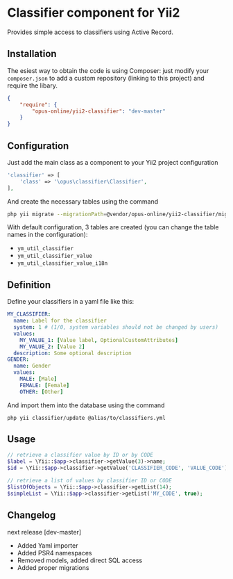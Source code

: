 Classifier component for Yii2
===============
Provides simple access to classifiers using Active Record. 

Installation
------------
The esiest way to obtain the code is using Composer: just modify your `composer.json` to add a custom repository (linking to this project) and require the libary.

```json
{
	"require": {
		"opus-online/yii2-classifier": "dev-master"
	}
}
```

Configuration
-----------
Just add the main class as a component to your Yii2 project configuration
```php
'classifier' => [
    'class' => '\opus\classifier\Classifier',
],
```

And create the necessary tables using the command

```bash
php yii migrate --migrationPath=@vendor/opus-online/yii2-classifier/migrations
```

With default configuration, 3 tables are created (you can change the table names in the configuration):
* `ym_util_classifier`
* `ym_util_classifier_value`
* `ym_util_classifier_value_i18n`

Definition
----------
Define your classifiers in a yaml file like this:
```yaml
MY_CLASSIFIER:
  name: Label for the classifier
  system: 1 # (1/0, system variables should not be changed by users)
  values:
    MY_VALUE_1: [Value label, OptionalCustomAttributes]
    MY_VALUE_2: [Value 2]
  description: Some optional description
GENDER:
  name: Gender
  values:
    MALE: [Male]
    FEMALE: [Female]
    OTHER: [Other]
```

And import them into the database using the command
```
php yii classifier/update @alias/to/classifiers.yml
```

Usage
-----
```php
// retrieve a classifier value by ID or by CODE
$label = \Yii::$app->classifier->getValue(3)->name;
$id = \Yii::$app->classifier->getValue('CLASSIFIER_CODE', 'VALUE_CODE')->id;

// retrieve a list of values by classifier ID or CODE
$listOfObjects = \Yii::$app->classifier->getList(14);
$simpleList = \Yii::$app->classifier->getList('MY_CODE', true);
```

Changelog
---------
next release [dev-master]
* Added Yaml importer
* Added PSR4 namespaces
* Removed models, added direct SQL access
* Added proper migrations
